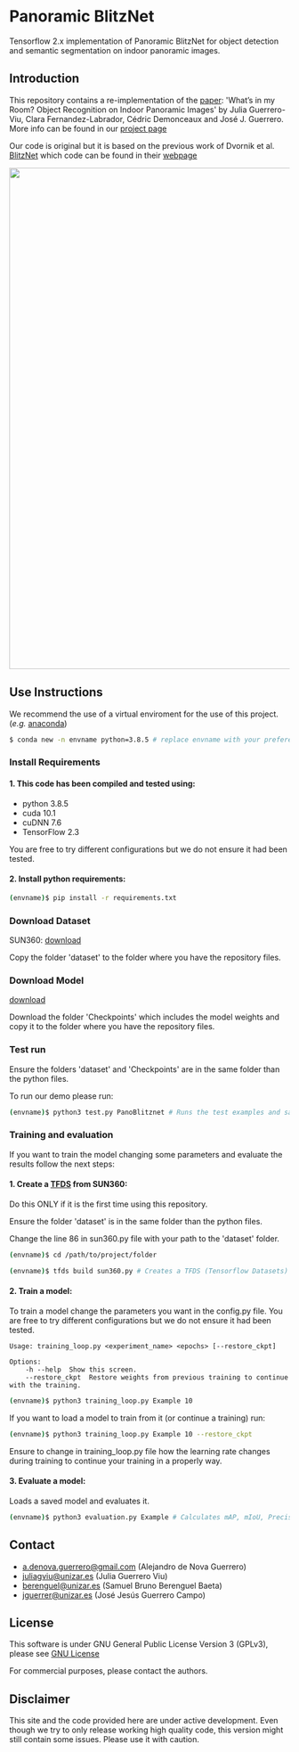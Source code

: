 # Panoramic BlitzNet
Tensorflow 2.x implementation of Panoramic BlitzNet for object detection and semantic segmentation on indoor panoramic images.

## Introduction
This repository contains a re-implementation of the [paper](https://ieeexplore.ieee.org/stamp/stamp.jsp?arnumber=9197335): 'What’s in my Room? Object Recognition on Indoor Panoramic Images' by Julia Guerrero-Viu, Clara Fernandez-Labrador, Cédric Demonceaux and José J. Guerrero.
More info can be found in our [project page](https://webdiis.unizar.es/~jguerrer/room_OR/)

Our code is original but it is based on the previous work of Dvornik et al. [BlitzNet](https://arxiv.org/abs/1708.02813) which code can be found in their [webpage](https://github.com/dvornikita/blitznet)

<p align="center">
<img src='imgs/example.PNG' width=900>
  </p>

## Use Instructions
We recommend the use of a virtual enviroment for the use of this project. (*e.g.* [anaconda](https://www.anaconda.com/products/individual))
```bash
$ conda new -n envname python=3.8.5 # replace envname with your prefered name
```
### Install Requirements
#### 1. This code has been compiled and tested using:
  - python 3.8.5
  - cuda 10.1
  - cuDNN 7.6
  - TensorFlow 2.3
 
 You are free to try different configurations but we do not ensure it had been tested.
#### 2. Install  python requirements:
  ```bash
  (envname)$ pip install -r requirements.txt
  ```
### Download Dataset
SUN360: [download](https://webdiis.unizar.es/~jguerrer/room_OR/#download-dataset)

Copy the folder 'dataset' to the folder where you have the repository files.

### Download Model
[download](https://drive.google.com/drive/u/2/folders/1qfTHTsm6vrZtRnTGaTbVZjXKWxMhBX53)

Download the folder 'Checkpoints' which includes the model weights and copy it to the folder where you have the repository files.

### Test run
Ensure the folders 'dataset' and 'Checkpoints' are in the same folder than the python files.

To run our demo please run:
```bash
(envname)$ python3 test.py PanoBlitznet # Runs the test examples and saves results in 'Results' folder
```
### Training and evaluation
If you want to train the model changing some parameters and evaluate the results follow the next steps:

#### 1. Create a [TFDS](https://www.tensorflow.org/datasets/api_docs/python/tfds?version=nightly) from SUN360:
Do this  ONLY if it is the first time using this repository.

Ensure the folder 'dataset' is in the same folder than the python files.

Change the line 86 in sun360.py file with your path to the 'dataset' folder.
```bash 
(envname)$ cd /path/to/project/folder
```
```bash
(envname)$ tfds build sun360.py # Creates a TFDS (Tensorflow Datasets) from SUN360
```
#### 2. Train a model:
To train a model change the parameters you want in the config.py file.
You are free to try different configurations but we do not ensure it had been tested.
```
Usage: training_loop.py <experiment_name> <epochs> [--restore_ckpt]

Options:
	-h --help  Show this screen.
	--restore_ckpt  Restore weights from previous training to continue with the training.
```
```bash
(envname)$ python3 training_loop.py Example 10
```
If you want to load a model to train from it (or continue a training) run:
```bash
(envname)$ python3 training_loop.py Example 10 --restore_ckpt
```
Ensure to change in training_loop.py file how the learning rate changes during training to continue your training in a properly way.

#### 3. Evaluate a model:
Loads a saved model and evaluates it.
```bash
(envname)$ python3 evaluation.py Example # Calculates mAP, mIoU, Precision and Recall and saves results in 'Results' folder
```
## Contact
- a.denova.guerrero@gmail.com (Alejandro de Nova Guerrero)
- juliagviu@unizar.es (Julia Guerrero Viu)
- berenguel@unizar.es (Samuel Bruno Berenguel Baeta)
- jguerrer@unizar.es (José Jesús Guerrero Campo)

## License 
This software is under GNU General Public License Version 3 (GPLv3), please see [GNU License](http://www.gnu.org/licenses/gpl.html)

For commercial purposes, please contact the authors.

## Disclaimer
This site and the code provided here are under active development. Even though we try to only release working high quality code, this version might still contain some issues. Please use it with caution.
